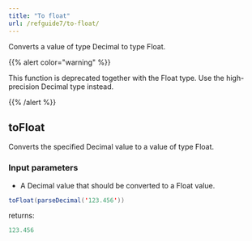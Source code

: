 ```yaml
---
title: "To float"
url: /refguide7/to-float/
---
```



Converts a value of type Decimal to type Float.

{{% alert color="warning" %}}

This function is deprecated together with the Float type. Use the high-precision Decimal type instead.

{{% /alert %}}

## toFloat

Converts the specified Decimal value to a value of type Float.

### Input parameters

* A Decimal value that should be converted to a Float value.

```java
toFloat(parseDecimal('123.456'))
```

returns:

```java
123.456
```
